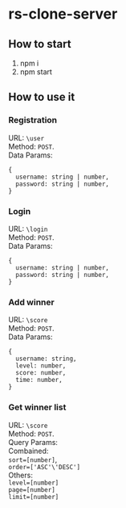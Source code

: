 # rs-clone-server

## How to start
1. npm i 
2. npm start

## How to use it

### Registration
URL: ``` \user ``` <br>
Method: ```POST```.<br>
Data Params:
```
{
  username: string | number,
  password: string | number,
}
```

### Login
URL: ``` \login ``` <br>
Method: ```POST```.<br>
Data Params:
```
{
  username: string | number,
  password: string | number,
}
```

### Add winner
URL: ``` \score ``` <br>
Method: ```POST```.<br>
Data Params:
```
{
  username: string,
  level: number,
  score: number,
  time: number,
}
```
### Get winner list
URL: ``` \score ``` <br>
Method: ```POST```.<br>
Query Params:<br>
Combained: <br>```sort=[number]```, <br>
```order=['ASC'\'DESC']``` <br>
Others: <br>
```level=[number]```<br>
```page=[number]``` <br>
```limit=[number]``` <br>





